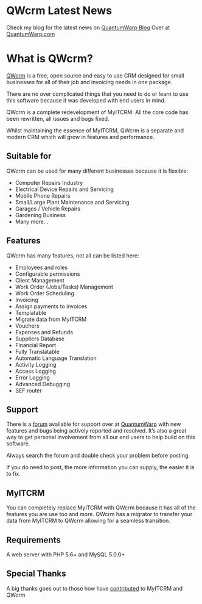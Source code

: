 # QWcrm Latest News

Check my blog for the latest news on [QuantumWarp Blog](https://quantumwarp.com/blog)
Over at [QuantumWarp.com](https://quantumwarp.com/)

# What is QWcrm?

[QWcrm](http://quantumwarp.com) is a free, open source and easy to use CRM designed for 
small businesses for all of their job and invoicing needs in one package.

There are no over complicated things that you need to do or learn
to use this software because it was developed with end users in mind.

QWcrm is a complete redevelopment of MyITCRM. All the core code has been rewritten,
all issues and bugs fixed.

Whilst maintaining the essence of MyITCRM, QWcrm is a separate and modern CRM which will grow in features and performance.

## Suitable for

QWcrm can be used for many different businesses because it is flexible:

* Computer Repairs Industry
* Electrical Device Repairs and Servicing
* Mobile Phone Repairs
* Small/Large Plant Maintenance and Servicing
* Garages / Vehicle Repairs
* Gardening Business
* Many more...

## Features

QWcrm has many features, not all can be listed here:

* Employees and roles
* Configurable permissions
* Client Management
* Work Order (Jobs/Tasks) Management 
* Work Order Scheduling
* Invoicing
* Assign payments to invoices
* Templatable
* Migrate data from MyITCRM
* Vouchers
* Expenses and Refunds
* Suppliers Database
* Financial Report
* Fully Translatable
* Automatic Language Translation
* Activity Logging
* Access Logging
* Error Logging
* Advanced Debugging
* SEF router

## Support

There is a [forum](https://quantumwarp.com/forum/) available for support over at [QuantumWarp](https://quantumwarp.com/forum/)
with new features and bugs being actively reported and resolved. It’s also a great way to get personal involvement from all
our end users to help build on this software. 

Always search the forum and double check your problem before posting.

If you do need to post, the more information you can supply, the easier it is to fix.

## MyITCRM

You can completely replace MyITCRM with QWcrm because it has all of the features you are use too and more.
QWcrm has a migrator to transfer your data from MyITCRM to QWcrm allowing for a seamless transition.

## Requirements

A web server with PHP 5.6+ and MySQL 5.0.0+

## Special Thanks

A big thanks goes out to those how have
[contributed](https://github.com/shoulders/qwcrm/contributors) to MyITCRM and QWcrm